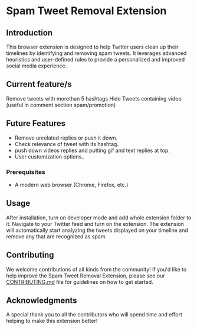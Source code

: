 # Spam Tweet Removal Extension

## Introduction
This browser extension is designed to help Twitter users clean up their timelines by identifying and removing spam tweets. It leverages advanced heuristics and user-defined rules to provide a personalized and improved social media experience.

## Current feature/s
Remove tweets with morethan 5 hashtags
Hide Tweets containing video (useful in comment section spam/promotion) 

## Future Features
- Remove unrelated replies or push it down.
- Check relevance of tweet with its hashtag.
- push down videos replies and putting gif and text replies at top. 
- User customization options..

### Prerequisites
- A modern web browser (Chrome, Firefox, etc.)

## Usage
After installation, turn on developer mode and add whole extension folder to it. Navigate to your Twitter feed and turn on the extension. The extension will automatically start analyzing the tweets displayed on your timeline and remove any that are recognized as spam.

## Contributing
We welcome contributions of all kinds from the community! If you'd like to help improve the Spam Tweet Removal Extension, please see our [CONTRIBUTING.md](./CONTRIBUTING.md) file for guidelines on how to get started.


## Acknowledgments
A special thank you to all the contributors who will spend time and effort helping to make this extension better!
